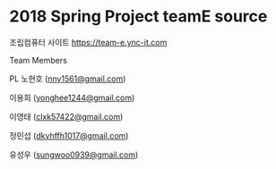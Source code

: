 # 2018 Spring Project teamE source

조립컴퓨터 사이트 https://team-e.ync-it.com

Team Members

PL 노현호 (nny1561@gmail.com)

이용희 (yonghee1244@gmail.com)

이영태 (clxk57422@gmail.com)

정민섭 (dkvhffh1017@gmail.com)

유성우 (sungwoo0939@gmail.com)
